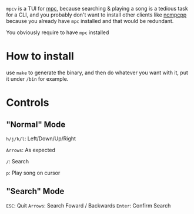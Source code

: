 `mpcv` is a TUI for [mpc](https://www.musicpd.org/clients/mpc/), because searching & playing a song is a tedious task for a CLI, and you probably don't want to install other clients like [ncmpcpp](https://github.com/ncmpcpp/ncmpcpp) because you already have `mpc` installed and that would be redundant.

You obviously require to have `mpc` installed

# How to install
use `make` to generate the binary, and then do whatever you want with it, put it under `/bin` for example.

# Controls
## "Normal" Mode

`h/j/k/l`: Left/Down/Up/Right

`Arrows`: As expected

`/`: Search

`p`: Play song on cursor

## "Search" Mode

`ESC`: Quit
`Arrows`: Search Foward / Backwards
`Enter`: Confirm Search
